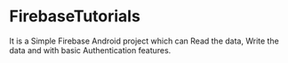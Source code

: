 # FirebaseTutorials
It is a Simple Firebase Android project which can Read the data, Write the data and with basic Authentication features.
